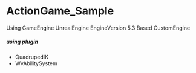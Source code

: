 # ActionGame_Sample

Using GameEngine UnrealEngine
EngineVersion 5.3 Based CustomEngine

##### using plugin
- QuadrupedIK
- WvAbilitySystem

